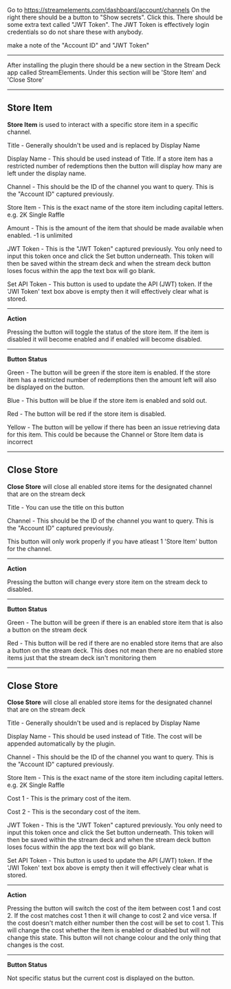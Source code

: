 Go to https://streamelements.com/dashboard/account/channels
On the right there should be a button to "Show secrets". Click this.
There should be some extra text called "JWT Token". The JWT Token is effectively login credentials 
so do not share these with anybody.

make a note of the "Account ID" and "JWT Token"

------

After installing the plugin there should be a new section in the Stream Deck app called StreamElements. Under this section will be 'Store Item' and 'Close Store'

------
## Store Item

__Store Item__ is used to interact with a specific store item in a specific channel.

Title - Generally shouldn't be used and is replaced by Display Name

Display Name - This should be used instead of Title. If a store item has a restricted number of redemptions then the button will display how many are left under the display name.

Channel - This should be the ID of the channel you want to query. This is the "Account ID" captured previously.

Store Item - This is the exact name of the store item including capital letters. e.g. 2K Single Raffle

Amount - This is the amount of the item that should be made available when enabled. -1 is unlimited

JWT Token - This is the "JWT Token" captured previously. You only need to input this token once and click the Set button underneath. This token will then be saved within the stream deck and when the stream deck button loses focus within the app the text box will go blank.

Set API Token - This button is used to update the API (JWT) token. If the 'JWI Token' text box above is empty then it will effectively clear what is stored.

------
__Action__

Pressing the button will toggle the status of the store item. If the item is disabled it will become enabled and if enabled will become disabled.

------
__Button Status__

Green - The button will be green if the store item is enabled. If the store item has a restricted number of redemptions then the amount left will also be displayed on the button.

Blue - This button will be blue if the store item is enabled and sold out.

Red - The button will be red if the store item is disabled.

Yellow - The button will be yellow if there has been an issue retrieving data for this item. This could be because the Channel or Store Item data is incorrect

------
## Close Store
__Close Store__ will close all enabled store items for the designated channel that are on the stream deck

Title - You can use the title on this button

Channel - This should be the ID of the channel you want to query. This is the "Account ID" captured previously.

This button will only work properly if you have atleast 1 'Store Item' button for the channel.

------
__Action__

Pressing the button will change every store item on the stream deck to disabled.

------
__Button Status__

Green - The button will be green if there is an enabled store item that is also a button on the stream deck

Red - This button will be red if there are no enabled store items that are also a button on the stream deck. This does not mean there are no enabled store items just that the stream deck isn't monitoring them

------
## Close Store
__Close Store__ will close all enabled store items for the designated channel that are on the stream deck

Title - Generally shouldn't be used and is replaced by Display Name

Display Name - This should be used instead of Title. The cost will be appended automatically by the plugin.

Channel - This should be the ID of the channel you want to query. This is the "Account ID" captured previously.

Store Item - This is the exact name of the store item including capital letters. e.g. 2K Single Raffle

Cost 1 - This is the primary cost of the item.

Cost 2 - This is the secondary cost of the item.

JWT Token - This is the "JWT Token" captured previously. You only need to input this token once and click the Set button underneath. This token will then be saved within the stream deck and when the stream deck button loses focus within the app the text box will go blank.

Set API Token - This button is used to update the API (JWT) token. If the 'JWI Token' text box above is empty then it will effectively clear what is stored.

------
__Action__

Pressing the button will switch the cost of the item between cost 1 and cost 2. If the cost matches cost 1 then it will change to cost 2 and vice versa. If the cost doesn't match either number then the cost will be set to cost 1. This will change the cost whether the item is enabled or disabled but will not change this state. This button will not change colour and the only thing that changes is the cost.

------
__Button Status__

Not specific status but the current cost is displayed on the button.
